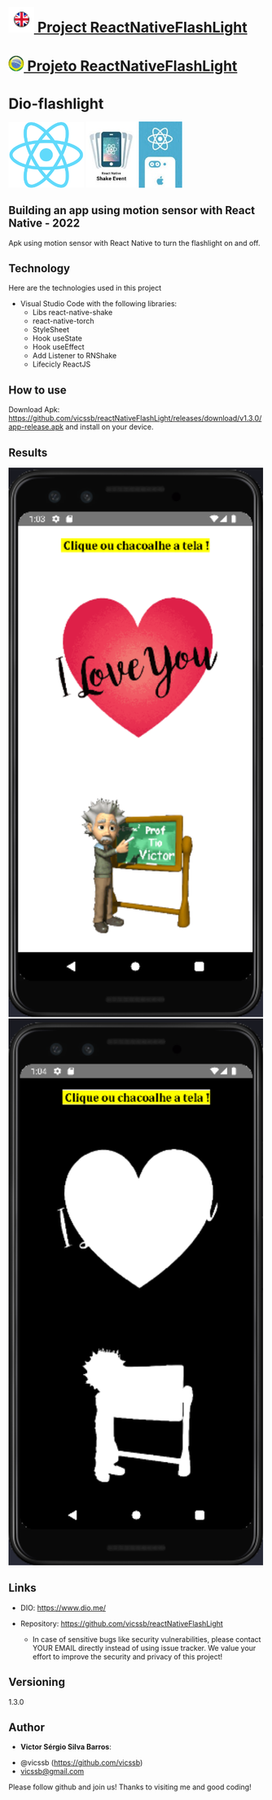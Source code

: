 # <a href="./readme.md"> <img src="./img/LogoUK.png" alt="Logo UK" width="50"/> Project ReactNativeFlashLight </a>

# <a href="./leiame.md"> <img src="./img/logoBrazil.png" alt="Logo Brasil" width="30"/> Projeto ReactNativeFlashLight </a>

# Dio-flashlight

<img src="./img/logoReact.png" alt="Logo INPE" width="148"/> <img src="./img/react-native-shake.png" alt="react-native-shake" width="100"/> <img src="./img/react-native-torch.png" alt="react-native-shake" width="85"/>
 
## Building an app using motion sensor with React Native - 2022
 
Apk using motion sensor with React Native to turn the flashlight on and off.
 
 
## Technology 
 
Here are the technologies used in this project
 
* Visual Studio Code with the following libraries:
  - Libs react-native-shake 
  - react-native-torch
  - StyleSheet
  - Hook useState
  - Hook useEffect
  - Add Listener to RNShake
  - Lifecicly ReactJS
 
## How to use
 
Download Apk: https://github.com/vicssb/reactNativeFlashLight/releases/download/v1.3.0/app-release.apk and install on your device.
 
## Results
 
 <img src="./img/tela1.png" alt="tela1" width="500"/>
 <img src="./img/tela2.png" alt="tela2" width="500"/>
 
 
## Links
 
  - DIO: https://www.dio.me/
  
  - Repository: https://github.com/vicssb/reactNativeFlashLight
    - In case of sensitive bugs like security vulnerabilities, please contact
      YOUR EMAIL directly instead of using issue tracker. We value your effort
      to improve the security and privacy of this project!
 
 
## Versioning
 
1.3.0
 
 
## Author
 
* **Victor Sérgio Silva Barros**: 

- @vicssb (https://github.com/vicssb)
- vicssb@gmail.com
 
Please follow github and join us!
Thanks to visiting me and good coding!
